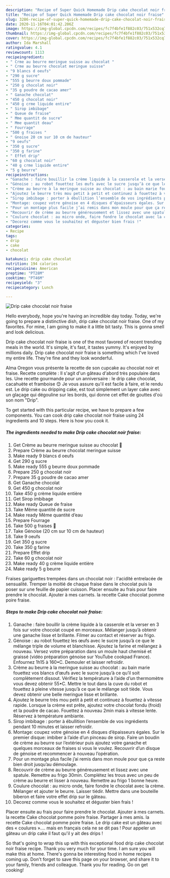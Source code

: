 ```yaml
---
description: "Recipe of Super Quick Homemade Drip cake chocolat noir fraise"
title: "Recipe of Super Quick Homemade Drip cake chocolat noir fraise"
slug: 3286-recipe-of-super-quick-homemade-drip-cake-chocolat-noir-fraise
date: 2020-11-16T04:01:42.206Z
image: https://img-global.cpcdn.com/recipes/fc7f4bfe1f882c03/751x532cq70/drip-cake-chocolat-noir-fraise-photo-principale-de-la-recette.jpg
thumbnail: https://img-global.cpcdn.com/recipes/fc7f4bfe1f882c03/751x532cq70/drip-cake-chocolat-noir-fraise-photo-principale-de-la-recette.jpg
cover: https://img-global.cpcdn.com/recipes/fc7f4bfe1f882c03/751x532cq70/drip-cake-chocolat-noir-fraise-photo-principale-de-la-recette.jpg
author: Ida Marshall
ratingvalue: 4.1
reviewcount: 1113
recipeingredient:
- " Crme au beurre meringue suisse au chocolat "
- " Crme au beurre chocolat meringue suisse"
- "9 blancs d oeufs"
- "290 g sucre"
- "555 g beurre doux pommade"
- "250 g chocolat noir"
- "35 g poudre de cacao amer"
- " Ganache chocolat"
- "450 g chocolat noir"
- "450 g crme liquide entire"
- " Sirop imbibage"
- " Queue de fraise"
- " Mme quantit de sucre"
- " Mme quantit deau"
- " Fourrage"
- "500 g fraises "
- " Gnoise 20 cm sur 10 cm de hauteur"
- "9 oeufs"
- "350 g sucre"
- "350 g farine"
- " Effet drip"
- "60 g chocolat noir"
- "40 g crme liquide entire"
- "5 g beurre"
recipeinstructions:
- "Ganache : faire bouillir la crème liquide à la casserole et la verser en 3 fois sur votre chocolat coupé en morceaux. Mélanger jusqu’à obtenir une ganache lisse et brillante. Filmer au contact et réserver au frigo."
- "Génoise : au robot fouettez les œufs avec le sucre jusqu’à ce que le mélange triple de volume et blanchisse. Ajoutez la farine et mélangez à nouveau. Versez votre préparation dans un moule haut chemisé et graissé (vidéo préparation génoise sur YouTube cookpad France). Enfournez 1h15 à 160•C. Demouler et laisser refroidir."
- "Crème au beurre à la meringue suisse au chocolat : au bain marie fouettez vos blancs d’œufs avec le sucre jusqu’à ce qu’il soit complètement dissout. Vérifiez la température à l’aide d’un thermomètre vous devez obtenir 55•C. Mettre le tout dans la cuve du robot et fouettez à pleine vitesse jusqu’à ce que le mélange soit tiède. Vous devez obtenir une belle meringue lisse et brillante."
- "Ajoutez le beurre très mou petit à petit et continuez à fouettez à vitesse rapide. Lorsque la crème est prête, ajoutez votre chocolat fondu (froid) et la poudre de cacao. Fouettez à nouveau 2min mais à vitesse lente. Réservez à température ambiante."
- "Sirop imbibage : porter à ébullition l’ensemble de vos ingrédients pendant 10 minutes et laisser refroidir."
- "Montage: coupez votre génoise en 4 disques d’épaisseurs égales. Sur le premier disque: imbiber à l’aide d’un pinceau de sirop. Faire un boudin de crème au beurre sur l’extérieur puis ajoutez votre ganache et quelques morceaux de fraises si vous le voulez. Recouvrir d’un disque de génoise et recommencer à nouveau l’opération."
- "Pour un montage plus facile j’ai remis dans mon moule pour que ça reste bien droit jusqu’au démoulage."
- "Recouvrir de crème au beurre généreusement et lissez avec une spatule. Remettre au frigo 30min. Complétez les trous avec un peu de crème au beurre et lisser à nouveau. Remettre au frigo 1 bonne heure."
- "Coulure chocolat : au micro onde, faire fondre le chocolat avec la crème. Mélanger et ajouter le beurre. Laisser tiédir. Mettre dans une bouteille biberon et faire votre effet drip sur le gâteau."
- "Decorez comme vous le souhaitez et déguster bien frais !"
categories:
- Recipe
tags:
- drip
- cake
- chocolat

katakunci: drip cake chocolat 
nutrition: 194 calories
recipecuisine: American
preptime: "PT28M"
cooktime: "PT46M"
recipeyield: "3"
recipecategory: Lunch

---
```



![Drip cake chocolat noir fraise](https://img-global.cpcdn.com/recipes/fc7f4bfe1f882c03/751x532cq70/drip-cake-chocolat-noir-fraise-photo-principale-de-la-recette.jpg)

Hello everybody, hope you're having an incredible day today. Today, we're going to prepare a distinctive dish, drip cake chocolat noir fraise. One of my favorites. For mine, I am going to make it a little bit tasty. This is gonna smell and look delicious.

Drip cake chocolat noir fraise is one of the most favored of recent trending meals in the world. It's simple, it's fast, it tastes yummy. It's enjoyed by millions daily. Drip cake chocolat noir fraise is something which I've loved my entire life. They're fine and they look wonderful.

Alma Oregon vous présente la recette de son cupcake au chocolat noir et fraise. Recette complète : Il s&#39;agit d&#39;un gâteau d&#39;abord très populaire dans les. Une recette gourmande pour un anniversaire : le drip cake chocolat, cacahuète et framboise 😊 Je vous assure qu&#39;il est facile à faire, et le rendu est. Le drip cake ou dripping cake, est tout simplement un layer cake avec un glaçage qui dégouline sur les bords, qui donne cet effet de gouttes d&#39;où son nom &#34;Drip&#34;.


To get started with this particular recipe, we have to prepare a few components. You can cook drip cake chocolat noir fraise using 24 ingredients and 10 steps. Here is how you cook it.

<!--inarticleads1-->

##### The ingredients needed to make Drip cake chocolat noir fraise:

1. Get  Crème au beurre meringue suisse au chocolat 🍫
1. Prepare  Crème au beurre chocolat meringue suisse
1. Make ready 9 blancs d oeufs
1. Get 290 g sucre
1. Make ready 555 g beurre doux pommade
1. Prepare 250 g chocolat noir
1. Prepare 35 g poudre de cacao amer
1. Get  Ganache chocolat
1. Get 450 g chocolat noir
1. Take 450 g crème liquide entière
1. Get  Sirop imbibage
1. Make ready  Queue de fraise
1. Take  Même quantité de sucre
1. Make ready  Même quantité d’eau
1. Prepare  Fourrage
1. Take 500 g fraises 🍓
1. Take  Génoise (20 cm sur 10 cm de hauteur)
1. Take 9 oeufs
1. Get 350 g sucre
1. Take 350 g farine
1. Prepare  Effet drip
1. Take 60 g chocolat noir
1. Make ready 40 g crème liquide entière
1. Make ready 5 g beurre


Fraises gariguettes trempées dans un chocolat noir : l&#39;acidité entrelacée de sensualité. Tremper la moitié de chaque fraise dans le chocolat puis la poser sur une feuille de papier cuisson. Placer ensuite au frais pour faire prendre le chocolat. Ajouter à mes carnets. la recette Cake chocolat pomme poire fraise. 

<!--inarticleads2-->

##### Steps to make Drip cake chocolat noir fraise:

1. Ganache : faire bouillir la crème liquide à la casserole et la verser en 3 fois sur votre chocolat coupé en morceaux. Mélanger jusqu’à obtenir une ganache lisse et brillante. Filmer au contact et réserver au frigo.
1. Génoise : au robot fouettez les œufs avec le sucre jusqu’à ce que le mélange triple de volume et blanchisse. Ajoutez la farine et mélangez à nouveau. Versez votre préparation dans un moule haut chemisé et graissé (vidéo préparation génoise sur YouTube cookpad France). Enfournez 1h15 à 160•C. Demouler et laisser refroidir.
1. Crème au beurre à la meringue suisse au chocolat : au bain marie fouettez vos blancs d’œufs avec le sucre jusqu’à ce qu’il soit complètement dissout. Vérifiez la température à l’aide d’un thermomètre vous devez obtenir 55•C. Mettre le tout dans la cuve du robot et fouettez à pleine vitesse jusqu’à ce que le mélange soit tiède. Vous devez obtenir une belle meringue lisse et brillante.
1. Ajoutez le beurre très mou petit à petit et continuez à fouettez à vitesse rapide. Lorsque la crème est prête, ajoutez votre chocolat fondu (froid) et la poudre de cacao. Fouettez à nouveau 2min mais à vitesse lente. Réservez à température ambiante.
1. Sirop imbibage : porter à ébullition l’ensemble de vos ingrédients pendant 10 minutes et laisser refroidir.
1. Montage: coupez votre génoise en 4 disques d’épaisseurs égales. Sur le premier disque: imbiber à l’aide d’un pinceau de sirop. Faire un boudin de crème au beurre sur l’extérieur puis ajoutez votre ganache et quelques morceaux de fraises si vous le voulez. Recouvrir d’un disque de génoise et recommencer à nouveau l’opération.
1. Pour un montage plus facile j’ai remis dans mon moule pour que ça reste bien droit jusqu’au démoulage.
1. Recouvrir de crème au beurre généreusement et lissez avec une spatule. Remettre au frigo 30min. Complétez les trous avec un peu de crème au beurre et lisser à nouveau. Remettre au frigo 1 bonne heure.
1. Coulure chocolat : au micro onde, faire fondre le chocolat avec la crème. Mélanger et ajouter le beurre. Laisser tiédir. Mettre dans une bouteille biberon et faire votre effet drip sur le gâteau.
1. Decorez comme vous le souhaitez et déguster bien frais !


Placer ensuite au frais pour faire prendre le chocolat. Ajouter à mes carnets. la recette Cake chocolat pomme poire fraise. Partager à mes amis. la recette Cake chocolat pomme poire fraise. Le drip cake est un gâteau avec des « coulures »…. mais en français cela ne se dit pas ! Pour appeler un gâteau un drip cake il faut qu&#39;il y ait des drips ! 

So that's going to wrap this up with this exceptional food drip cake chocolat noir fraise recipe. Thank you very much for your time. I am sure you will make this at home. There's gonna be interesting food in home recipes coming up. Don't forget to save this page on your browser, and share it to your family, friends and colleague. Thank you for reading. Go on get cooking!
